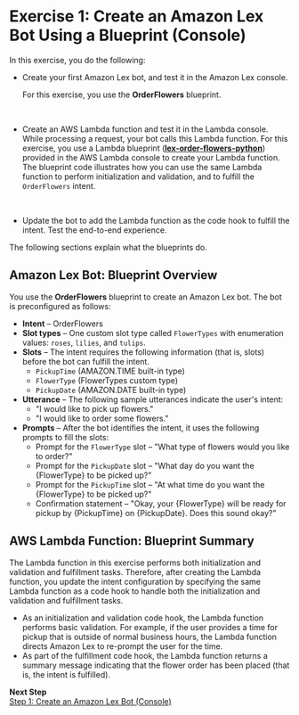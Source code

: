 # Exercise 1: Create an Amazon Lex Bot Using a Blueprint \(Console\)<a name="gs-bp"></a>

In this exercise, you do the following:
+ Create your first Amazon Lex bot, and test it in the Amazon Lex console\. 

  For this exercise, you use the **OrderFlowers** blueprint\.

   
+ Create an AWS Lambda function and test it in the Lambda console\. While processing a request, your bot calls this Lambda function\. For this exercise, you use a Lambda blueprint \(**[lex\-order\-flowers\-python](./source/lex-order-flowers-python.py)**\) provided in the AWS Lambda console to create your Lambda function\. The blueprint code illustrates how you can use the same Lambda function to perform initialization and validation, and to fulfill the `OrderFlowers` intent\. 

   
+ Update the bot to add the Lambda function as the code hook to fulfill the intent\. Test the end\-to\-end experience\.

The following sections explain what the blueprints do\. 

## Amazon Lex Bot: Blueprint Overview<a name="gs-bp-summary-bot"></a>

You use the **OrderFlowers** blueprint to create an Amazon Lex bot\. The bot is preconfigured as follows:
+ **Intent** – OrderFlowers
+ **Slot types** – One custom slot type called `FlowerTypes` with enumeration values: `roses`, `lilies`, and `tulips`\.
+ **Slots** – The intent requires the following information \(that is, slots\) before the bot can fulfill the intent\.
  + `PickupTime` \(AMAZON\.TIME built\-in type\)
  + `FlowerType` \(FlowerTypes custom type\)
  + `PickupDate` \(AMAZON\.DATE built\-in type\)
+ **Utterance** – The following sample utterances indicate the user's intent:
  + "I would like to pick up flowers\."
  + "I would like to order some flowers\."
+ **Prompts** – After the bot identifies the intent, it uses the following prompts to fill the slots:
  + Prompt for the `FlowerType` slot – "What type of flowers would you like to order?"
  + Prompt for the `PickupDate` slot – "What day do you want the \{FlowerType\} to be picked up?"
  + Prompt for the `PickupTime` slot – "At what time do you want the \{FlowerType\} to be picked up?"
  + Confirmation statement – "Okay, your \{FlowerType\} will be ready for pickup by \{PickupTime\} on \{PickupDate\}\. Does this sound okay?" 

## AWS Lambda Function: Blueprint Summary<a name="gs-bp-summary-lambda"></a>

The Lambda function in this exercise performs both initialization and validation and fulfillment tasks\. Therefore, after creating the Lambda function, you update the intent configuration by specifying the same Lambda function as a code hook to handle both the initialization and validation and fulfillment tasks\. 
+ As an initialization and validation code hook, the Lambda function performs basic validation\. For example, if the user provides a time for pickup that is outside of normal business hours, the Lambda function directs Amazon Lex to re\-prompt the user for the time\.
+ As part of the fulfillment code hook, the Lambda function returns a summary message indicating that the flower order has been placed \(that is, the intent is fulfilled\)\.

**Next Step**  
[Step 1: Create an Amazon Lex Bot \(Console\)](ex1-step1.md)
